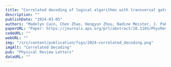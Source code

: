 ```yaml
---
title: "Correlated decoding of logical algorithms with transversal gates"
description: ""
publishDate: "2024-03-05"
authors: "Madelyn Cain, Chen Zhao, Hengyun Zhou, Nadine Meister, J. Pablo Bonilla Ataides, Arthur Jaffe, Dolev Bluvstein, Mikhail D. Lukin"
paperURL: "Paper: https://journals.aps.org/prl/abstract/10.1103/PhysRevLett.133.240602"
codeURL: ""
webURL: ""
img: "/src/content/publication/figs/2024-correlated_decoding.png"
imgAlt: "Correlated Decoding"
pub: "Physical Review Letters"
dataURL: ""
---
```

